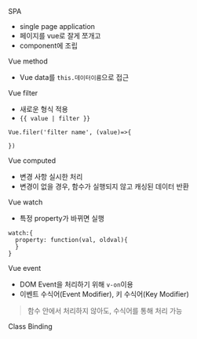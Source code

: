 SPA
- single page application
- 페이지를 vue로 잘게 쪼개고
- component에 조립

Vue method
- Vue data를 `this.데이터이름`으로 접근

Vue filter
- 새로운 형식 적용
- `{{ value | filter }}`
```
Vue.filer('filter name', (value)=>{

})
```

Vue computed
- 변경 사항 실시한 처리
- 변경이 없을 경우, 함수가 실행되지 않고 캐싱된 데이터 반환

Vue watch
- 특정 property가 바뀌면 실행
```
watch:{
  property: function(val, oldval){
  }
}
```

Vue event
- DOM Event을 처리하기 위해 `v-on`이용
- 이벤트 수식어(Event Modifier), 키 수식어(Key Modifier)
> 함수 안에서 처리하지 않아도, 수식어를 통해 처리 가능

Class Binding

